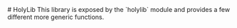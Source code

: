 <type name="HolyLib" category="libraryfunc" is="library">
	<summary>
# HolyLib
This library is exposed by the `holylib` module and provides a few different more generic functions.
	</summary>
</type>